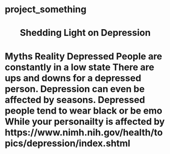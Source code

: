 # project_something
<!DOCTYPE html>
<html>
<body>
  <h1 style = "text-align:center;">Shedding Light on Depression<h1/>
  <tr>
    <th> Myths <th/>
    <th> Reality <th/>
  <tr/>
  <tr>
    <th> Depressed People are constantly in a low state <th/>
    <th> There are ups and downs for a depressed person.  Depression can even be affected by seasons. <th/>
  <tr/>
  <tr>
    <th> Depressed people tend to wear black or be emo <th/>
    <th> While your personailty is affected by  <th/>
  <tr/>
  <href> https://www.nimh.nih.gov/health/topics/depression/index.shtml <href/>
<body/>
<html/>
